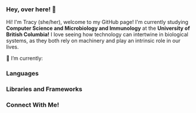 ### Hey, over here! 👋

<!--
**tracy-l-a/tracy-l-a** is a ✨ _special_ ✨ repository because its `README.md` (this file) appears on your GitHub profile.

Here are some ideas to get you started:

- 🔭 I’m currently working on ...
- 🌱 I’m currently learning ...
- 👯 I’m looking to collaborate on ...
- 🤔 I’m looking for help with ...
- 💬 Ask me about ...
- 📫 How to reach me: ...
- 😄 Pronouns: ...
- ⚡ Fun fact: ...
-->

Hi! I'm Tracy (she/her), welcome to my GitHub page! I'm currently studying **Computer Science and Microbiology and Immunology** at the **University of British Columbia!** I love seeing how  technology can intertwine in biological systems, as they both rely on machinery and play an intrinsic role in our lives. 

📖 I’m currently:

### Languages

### Libraries and Frameworks

### Connect With Me!


